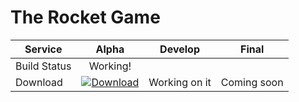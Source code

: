 # The Rocket Game

| Service  | Alpha         | Develop          | Final |
|----------|:---------------------------:|:----------------------------:|:----------------------------:|
| Build Status | Working! |  | 
| Download | [![Download](http://i.imgur.com/odToka3.png)](https://github.com/younesk31/Rocket-Game/archive/v0.3-alpha.zip)         | Working on it| Coming soon
